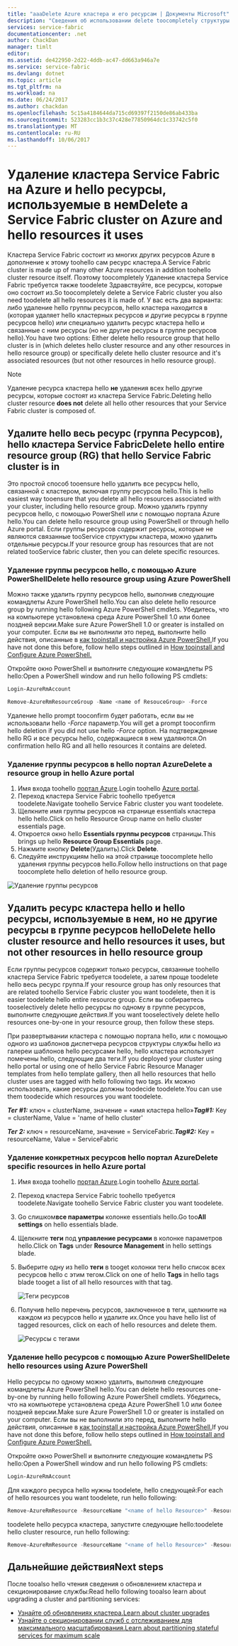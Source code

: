 ```yaml
---
title: "aaaDelete Azure кластера и его ресурсам | Документы Microsoft"
description: "Сведения об использовании delete toocompletely структуры службы кластера либо удаление группы ресурсов hello, содержащий hello кластера или путем выборочного удаления ресурсов."
services: service-fabric
documentationcenter: .net
author: ChackDan
manager: timlt
editor: 
ms.assetid: de422950-2d22-4ddb-ac47-dd663a946a7e
ms.service: service-fabric
ms.devlang: dotnet
ms.topic: article
ms.tgt_pltfrm: na
ms.workload: na
ms.date: 06/24/2017
ms.author: chackdan
ms.openlocfilehash: 5c15a4184644da715cd69397f2150de86ab433ba
ms.sourcegitcommit: 523283cc1b3c37c428e77850964dc1c33742c5f0
ms.translationtype: MT
ms.contentlocale: ru-RU
ms.lasthandoff: 10/06/2017
---
```

# <a name="delete-a-service-fabric-cluster-on-azure-and-hello-resources-it-uses"></a><span data-ttu-id="2b1b0-103">Удаление кластера Service Fabric на Azure и hello ресурсы, используемые в нем</span><span class="sxs-lookup"><span data-stu-id="2b1b0-103">Delete a Service Fabric cluster on Azure and hello resources it uses</span></span>
<span data-ttu-id="2b1b0-104">Кластера Service Fabric состоит из многих других ресурсов Azure в дополнение к этому toohello сам ресурс кластера.</span><span class="sxs-lookup"><span data-stu-id="2b1b0-104">A Service Fabric cluster is made up of many other Azure resources in addition toohello cluster resource itself.</span></span> <span data-ttu-id="2b1b0-105">Поэтому toocompletely Удаление кластера Service Fabric требуется также toodelete Здравствуйте, все ресурсы, которые оно состоит из.</span><span class="sxs-lookup"><span data-stu-id="2b1b0-105">So toocompletely delete a Service Fabric cluster you also need toodelete all hello resources it is made of.</span></span>
<span data-ttu-id="2b1b0-106">У вас есть два варианта: либо удаление hello группы ресурсов, hello кластера находится в (которая удаляет hello кластерных ресурсов и другие ресурсы в группе ресурсов hello) или специально удалить ресурс кластера hello и связанные с ним ресурсы (но не другие ресурсы в группе ресурсов hello).</span><span class="sxs-lookup"><span data-stu-id="2b1b0-106">You have two options: Either delete hello resource group that hello cluster is in (which deletes hello cluster resource and any other resources in hello resource group) or specifically delete hello cluster resource and it's associated resources (but not other resources in hello resource group).</span></span>

> [!NOTE]
> <span data-ttu-id="2b1b0-107">Удаление ресурса кластера hello **не** удаления всех hello другие ресурсы, которые состоят из кластера Service Fabric.</span><span class="sxs-lookup"><span data-stu-id="2b1b0-107">Deleting hello cluster resource **does not** delete all hello other resources that your Service Fabric cluster is composed of.</span></span>
> 
> 

## <a name="delete-hello-entire-resource-group-rg-that-hello-service-fabric-cluster-is-in"></a><span data-ttu-id="2b1b0-108">Удалите hello весь ресурс (группа Ресурсов), hello кластера Service Fabric</span><span class="sxs-lookup"><span data-stu-id="2b1b0-108">Delete hello entire resource group (RG) that hello Service Fabric cluster is in</span></span>
<span data-ttu-id="2b1b0-109">Это простой способ tooensure hello удалить все ресурсы hello, связанной с кластером, включая группу ресурсов hello.</span><span class="sxs-lookup"><span data-stu-id="2b1b0-109">This is hello easiest way tooensure that you delete all hello resources associated with your cluster, including hello resource group.</span></span> <span data-ttu-id="2b1b0-110">Можно удалить группу ресурсов hello, с помощью PowerShell или с помощью портала Azure hello.</span><span class="sxs-lookup"><span data-stu-id="2b1b0-110">You can delete hello resource group using PowerShell or through hello Azure portal.</span></span> <span data-ttu-id="2b1b0-111">Если группы ресурсов содержит ресурсы, которые не являются связанные tooService структуры кластера, можно удалить отдельные ресурсы.</span><span class="sxs-lookup"><span data-stu-id="2b1b0-111">If your resource group has resources that are not related tooService fabric cluster, then you can delete specific resources.</span></span>

### <a name="delete-hello-resource-group-using-azure-powershell"></a><span data-ttu-id="2b1b0-112">Удаление группы ресурсов hello, с помощью Azure PowerShell</span><span class="sxs-lookup"><span data-stu-id="2b1b0-112">Delete hello resource group using Azure PowerShell</span></span>
<span data-ttu-id="2b1b0-113">Можно также удалить группу ресурсов hello, выполнив следующие командлеты Azure PowerShell hello.</span><span class="sxs-lookup"><span data-stu-id="2b1b0-113">You can also delete hello resource group by running hello following Azure PowerShell cmdlets.</span></span> <span data-ttu-id="2b1b0-114">Убедитесь, что на компьютере установлена среда Azure PowerShell 1.0 или более поздней версии.</span><span class="sxs-lookup"><span data-stu-id="2b1b0-114">Make sure Azure PowerShell 1.0 or greater is installed on your computer.</span></span> <span data-ttu-id="2b1b0-115">Если вы не выполнили это перед, выполните hello действия, описанные в [как tooinstall и настройка Azure PowerShell.](/powershell/azure/overview)</span><span class="sxs-lookup"><span data-stu-id="2b1b0-115">If you have not done this before, follow hello steps outlined in [How tooinstall and Configure Azure PowerShell.](/powershell/azure/overview)</span></span>

<span data-ttu-id="2b1b0-116">Откройте окно PowerShell и выполните следующие командлеты PS hello:</span><span class="sxs-lookup"><span data-stu-id="2b1b0-116">Open a PowerShell window and run hello following PS cmdlets:</span></span>

```powershell
Login-AzureRmAccount

Remove-AzureRmResourceGroup -Name <name of ResouceGroup> -Force
```

<span data-ttu-id="2b1b0-117">Удаление hello prompt tooconfirm будет работать, если вы не использовали hello *-Force* параметр.</span><span class="sxs-lookup"><span data-stu-id="2b1b0-117">You will get a prompt tooconfirm hello deletion if you did not use hello *-Force* option.</span></span> <span data-ttu-id="2b1b0-118">На подтверждение hello RG и все ресурсы hello, содержащиеся в нем удаляются.</span><span class="sxs-lookup"><span data-stu-id="2b1b0-118">On confirmation hello RG and all hello resources it contains are deleted.</span></span>

### <a name="delete-a-resource-group-in-hello-azure-portal"></a><span data-ttu-id="2b1b0-119">Удаление группы ресурсов в hello портал Azure</span><span class="sxs-lookup"><span data-stu-id="2b1b0-119">Delete a resource group in hello Azure portal</span></span>
1. <span data-ttu-id="2b1b0-120">Имя входа toohello [портал Azure](https://portal.azure.com).</span><span class="sxs-lookup"><span data-stu-id="2b1b0-120">Login toohello [Azure portal](https://portal.azure.com).</span></span>
2. <span data-ttu-id="2b1b0-121">Переход кластера Service Fabric toohello требуется toodelete.</span><span class="sxs-lookup"><span data-stu-id="2b1b0-121">Navigate toohello Service Fabric cluster you want toodelete.</span></span>
3. <span data-ttu-id="2b1b0-122">Щелкните имя группы ресурсов на странице essentials кластера hello hello.</span><span class="sxs-lookup"><span data-stu-id="2b1b0-122">Click on hello Resource Group name on hello cluster essentials page.</span></span>
4. <span data-ttu-id="2b1b0-123">Откроется окно hello **Essentials группы ресурсов** страницы.</span><span class="sxs-lookup"><span data-stu-id="2b1b0-123">This brings up hello **Resource Group Essentials** page.</span></span>
5. <span data-ttu-id="2b1b0-124">Нажмите кнопку **Delete**(Удалить).</span><span class="sxs-lookup"><span data-stu-id="2b1b0-124">Click **Delete**.</span></span>
6. <span data-ttu-id="2b1b0-125">Следуйте инструкциям hello на этой странице toocomplete hello удаления группы ресурсов hello.</span><span class="sxs-lookup"><span data-stu-id="2b1b0-125">Follow hello instructions on that page toocomplete hello deletion of hello resource group.</span></span>

![Удаление группы ресурсов][ResourceGroupDelete]

## <a name="delete-hello-cluster-resource-and-hello-resources-it-uses-but-not-other-resources-in-hello-resource-group"></a><span data-ttu-id="2b1b0-127">Удалить ресурс кластера hello и hello ресурсы, используемые в нем, но не другие ресурсы в группе ресурсов hello</span><span class="sxs-lookup"><span data-stu-id="2b1b0-127">Delete hello cluster resource and hello resources it uses, but not other resources in hello resource group</span></span>
<span data-ttu-id="2b1b0-128">Если группы ресурсов содержит только ресурсы, связанные toohello кластера Service Fabric требуется toodelete, а затем проще toodelete hello весь ресурс группа.</span><span class="sxs-lookup"><span data-stu-id="2b1b0-128">If your resource group has only resources that are related toohello Service Fabric cluster you want toodelete, then it is easier toodelete hello entire resource group.</span></span> <span data-ttu-id="2b1b0-129">Если вы собираетесь tooselectively delete hello ресурсы по одному в группе ресурсов, выполните следующие действия.</span><span class="sxs-lookup"><span data-stu-id="2b1b0-129">If you want tooselectively delete hello resources one-by-one in your resource group, then follow these steps.</span></span>

<span data-ttu-id="2b1b0-130">При развертывании кластера с помощью портала hello, или с помощью одного из шаблонов диспетчера ресурсов структуры службы hello из галереи шаблонов hello ресурсами hello, hello кластера использует помечены hello, следующие два теги.</span><span class="sxs-lookup"><span data-stu-id="2b1b0-130">If you deployed your cluster using hello portal or using one of hello Service Fabric Resource Manager templates from hello template gallery, then all hello resources that hello cluster uses are tagged with hello following two tags.</span></span> <span data-ttu-id="2b1b0-131">Их можно использовать, какие ресурсы должны toodecide toodelete.</span><span class="sxs-lookup"><span data-stu-id="2b1b0-131">You can use them toodecide which resources you want toodelete.</span></span>

<span data-ttu-id="2b1b0-132">***Тег #1:*** ключ = clusterName, значение = «имя кластера hello»</span><span class="sxs-lookup"><span data-stu-id="2b1b0-132">***Tag#1:*** Key = clusterName, Value = 'name of hello cluster'</span></span>

<span data-ttu-id="2b1b0-133">***Тег 2:*** ключ = resourceName, значение = ServiceFabric.</span><span class="sxs-lookup"><span data-stu-id="2b1b0-133">***Tag#2:*** Key = resourceName, Value = ServiceFabric</span></span>

### <a name="delete-specific-resources-in-hello-azure-portal"></a><span data-ttu-id="2b1b0-134">Удаление конкретных ресурсов hello портал Azure</span><span class="sxs-lookup"><span data-stu-id="2b1b0-134">Delete specific resources in hello Azure portal</span></span>
1. <span data-ttu-id="2b1b0-135">Имя входа toohello [портал Azure](https://portal.azure.com).</span><span class="sxs-lookup"><span data-stu-id="2b1b0-135">Login toohello [Azure portal](https://portal.azure.com).</span></span>
2. <span data-ttu-id="2b1b0-136">Переход кластера Service Fabric toohello требуется toodelete.</span><span class="sxs-lookup"><span data-stu-id="2b1b0-136">Navigate toohello Service Fabric cluster you want toodelete.</span></span>
3. <span data-ttu-id="2b1b0-137">Go слишком**все параметры** колонке essentials hello.</span><span class="sxs-lookup"><span data-stu-id="2b1b0-137">Go too**All settings** on hello essentials blade.</span></span>
4. <span data-ttu-id="2b1b0-138">Щелкните **теги** под **управление ресурсами** в колонке параметров hello.</span><span class="sxs-lookup"><span data-stu-id="2b1b0-138">Click on **Tags** under **Resource Management** in hello settings blade.</span></span>
5. <span data-ttu-id="2b1b0-139">Выберите одну из hello **теги** в tooget колонки теги hello список всех ресурсов hello с этим тегом.</span><span class="sxs-lookup"><span data-stu-id="2b1b0-139">Click on one of hello **Tags** in hello tags blade tooget a list of all hello resources with that tag.</span></span>
   
    ![Теги ресурсов][ResourceTags]
6. <span data-ttu-id="2b1b0-141">Получив hello перечень ресурсов, заключенное в теги, щелкните на каждом из ресурсов hello и удалите их.</span><span class="sxs-lookup"><span data-stu-id="2b1b0-141">Once you have hello list of tagged resources, click on each of hello resources and delete them.</span></span>
   
    ![Ресурсы с тегами][TaggedResources]

### <a name="delete-hello-resources-using-azure-powershell"></a><span data-ttu-id="2b1b0-143">Удаление hello ресурсов с помощью Azure PowerShell</span><span class="sxs-lookup"><span data-stu-id="2b1b0-143">Delete hello resources using Azure PowerShell</span></span>
<span data-ttu-id="2b1b0-144">Hello ресурсы по одному можно удалить, выполнив следующие командлеты Azure PowerShell hello.</span><span class="sxs-lookup"><span data-stu-id="2b1b0-144">You can delete hello resources one-by-one by running hello following Azure PowerShell cmdlets.</span></span> <span data-ttu-id="2b1b0-145">Убедитесь, что на компьютере установлена среда Azure PowerShell 1.0 или более поздней версии.</span><span class="sxs-lookup"><span data-stu-id="2b1b0-145">Make sure Azure PowerShell 1.0 or greater is installed on your computer.</span></span> <span data-ttu-id="2b1b0-146">Если вы не выполнили это перед, выполните hello действия, описанные в [как tooinstall и настройка Azure PowerShell.](/powershell/azure/overview)</span><span class="sxs-lookup"><span data-stu-id="2b1b0-146">If you have not done this before, follow hello steps outlined in [How tooinstall and Configure Azure PowerShell.](/powershell/azure/overview)</span></span>

<span data-ttu-id="2b1b0-147">Откройте окно PowerShell и выполните следующие командлеты PS hello:</span><span class="sxs-lookup"><span data-stu-id="2b1b0-147">Open a PowerShell window and run hello following PS cmdlets:</span></span>

```powershell
Login-AzureRmAccount
```
<span data-ttu-id="2b1b0-148">Для каждого ресурса hello нужны toodelete, hello следующей:</span><span class="sxs-lookup"><span data-stu-id="2b1b0-148">For each of hello resources you want toodelete, run hello following:</span></span>

```powershell
Remove-AzureRmResource -ResourceName "<name of hello Resource>" -ResourceType "<Resource Type>" -ResourceGroupName "<name of hello resource group>" -Force
```

<span data-ttu-id="2b1b0-149">toodelete hello ресурса кластера, запустите следующие hello:</span><span class="sxs-lookup"><span data-stu-id="2b1b0-149">toodelete hello cluster resource, run hello following:</span></span>

```powershell
Remove-AzureRmResource -ResourceName "<name of hello Resource>" -ResourceType "Microsoft.ServiceFabric/clusters" -ResourceGroupName "<name of hello resource group>" -Force
```

## <a name="next-steps"></a><span data-ttu-id="2b1b0-150">Дальнейшие действия</span><span class="sxs-lookup"><span data-stu-id="2b1b0-150">Next steps</span></span>
<span data-ttu-id="2b1b0-151">После tooalso hello чтения сведения о обновлением кластера и секционирование службы:</span><span class="sxs-lookup"><span data-stu-id="2b1b0-151">Read hello following tooalso learn about upgrading a cluster and partitioning services:</span></span>

* [<span data-ttu-id="2b1b0-152">Узнайте об обновлениях кластера.</span><span class="sxs-lookup"><span data-stu-id="2b1b0-152">Learn about cluster upgrades</span></span>](service-fabric-cluster-upgrade.md)
* [<span data-ttu-id="2b1b0-153">Узнайте о секционировании служб с отслеживанием для максимального масштабирования.</span><span class="sxs-lookup"><span data-stu-id="2b1b0-153">Learn about partitioning stateful services for maximum scale</span></span>](service-fabric-concepts-partitioning.md)

<!--Image references-->
[ResourceGroupDelete]: ./media/service-fabric-cluster-delete/ResourceGroupDelete.PNG

[ResourceTags]: ./media/service-fabric-cluster-delete/ResourceTags.png

[TaggedResources]: ./media/service-fabric-cluster-delete/TaggedResources.PNG
